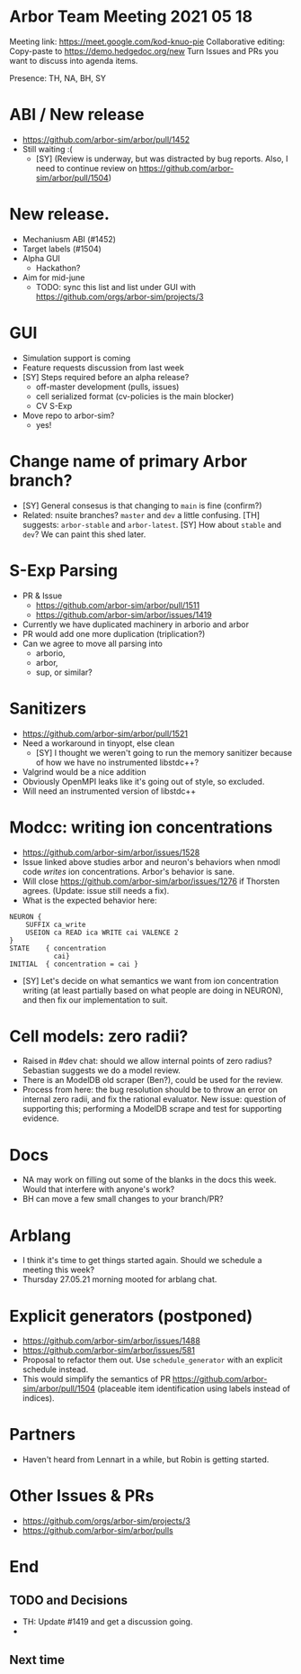 Arbor Team Meeting 2021 05 18
=============================

Meeting link: https://meet.google.com/kod-knuo-pie
Collaborative editing: Copy-paste to <https://demo.hedgedoc.org/new>
Turn Issues and PRs you want to discuss into agenda items.

Presence: TH, NA, BH, SY

ABI / New release
=================
- https://github.com/arbor-sim/arbor/pull/1452
- Still waiting :(
    - [SY] (Review is underway, but was distracted by bug reports. Also, I need to continue review on https://github.com/arbor-sim/arbor/pull/1504)

New release.
============
- Mechaniusm ABI (#1452)
- Target labels (#1504)
- Alpha GUI
    - Hackathon?
- Aim for mid-june
    - TODO: sync this list and list under GUI with https://github.com/orgs/arbor-sim/projects/3

GUI
===
- Simulation support is coming
- Feature requests discussion from last week
- [SY] Steps required before an alpha release?
    - off-master development (pulls, issues)
    - cell serialized format (cv-policies is the main blocker)
    - CV S-Exp
- Move repo to arbor-sim?
    - yes!

Change name of primary Arbor branch?
====================================
- [SY] General consesus is that changing to `main` is fine (confirm?)
- Related: nsuite branches? `master` and `dev` a little confusing. [TH] suggests: `arbor-stable` and `arbor-latest`. [SY] How about `stable` and `dev`? We can paint this shed later.

S-Exp Parsing
=============
- PR & Issue
  - https://github.com/arbor-sim/arbor/pull/1511
  - https://github.com/arbor-sim/arbor/issues/1419
- Currently we have duplicated machinery in arborio and arbor
- PR would add one more duplication (triplication?)
- Can we agree to move all parsing into
  - arborio,
  - arbor,
  - sup, or similar?

Sanitizers
==========
- https://github.com/arbor-sim/arbor/pull/1521
- Need a workaround in tinyopt, else clean
    - [SY] I thought we weren't going to run the memory sanitizer because of how we have no instrumented libstdc++?
- Valgrind would be a nice addition
- Obviously OpenMPI leaks like it's going out of style, so excluded.
- Will need an instrumented version of libstdc++

Modcc: writing ion concentrations
=================================
- https://github.com/arbor-sim/arbor/issues/1528
- Issue linked above studies arbor and neuron's behaviors when nmodl code *writes* ion concentrations. Arbor's behavior is sane.
- Will close https://github.com/arbor-sim/arbor/issues/1276 if Thorsten agrees. (Update: issue still needs a fix).
- What is the expected behavior here:
```
NEURON {
    SUFFIX ca_write
    USEION ca READ ica WRITE cai VALENCE 2
}
STATE    { concentration
           cai}
INITIAL  { concentration = cai }
```
- [SY] Let's decide on what semantics we want from ion concentration writing (at least partially based on what people are doing in NEURON), and then fix our implementation to suit.

Cell models: zero radii?
========================
- Raised in #dev chat: should we allow internal points of zero radius? Sebastian suggests we do a model review.
- There is an ModelDB old scraper (Ben?), could be used for the review.
- Process from here: the bug resolution should be to throw an error on internal zero radii, and fix the rational evaluator. New issue: question of supporting this; performing a ModelDB scrape and test for supporting evidence.

Docs
====

- NA may work on filling out some of the blanks in the docs this week. Would that interfere with anyone's work?
- BH can move a few small changes to your branch/PR?

Arblang
=======
- I think it's time to get things started again. Should we schedule a meeting this week?
- Thursday 27.05.21 morning mooted for arblang chat.

Explicit generators (postponed)
===============================
- https://github.com/arbor-sim/arbor/issues/1488
- https://github.com/arbor-sim/arbor/issues/581
- Proposal to refactor them out. Use `schedule_generator` with an explicit schedule instead.
- This would simplify the semantics of PR https://github.com/arbor-sim/arbor/pull/1504 (placeable item identification using labels instead of indices).

Partners
========

* Haven't heard from Lennart in a while, but Robin is getting started.

Other Issues & PRs
==================

* https://github.com/orgs/arbor-sim/projects/3
* https://github.com/arbor-sim/arbor/pulls

End
===

TODO and Decisions
------------------

- TH: Update #1419 and get a discussion going.
-


Next time
---------




